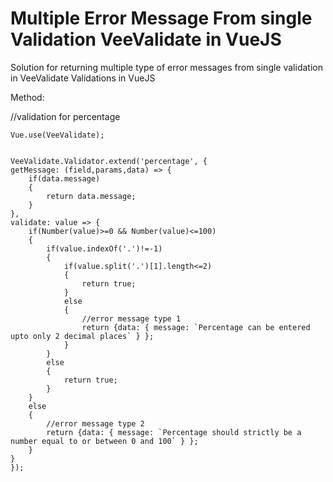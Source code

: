 # Multiple Error Message From single Validation VeeValidate in VueJS
Solution for returning multiple type of error messages from single validation in VeeValidate Validations in VueJS


Method:

//validation for percentage


	Vue.use(VeeValidate);
	
	
	VeeValidate.Validator.extend('percentage', {
	getMessage: (field,params,data) => {
		if(data.message)
		{
			return data.message;
		}
	},
	validate: value => {
		if(Number(value)>=0 && Number(value)<=100)
		{
			if(value.indexOf('.')!=-1)
			{
				if(value.split('.')[1].length<=2)
				{
					return true;
				}
				else
				{
					//error message type 1
					return {data: { message: `Percentage can be entered upto only 2 decimal places` } };
				}
			}
			else
			{
				return true;
			}
		}
		else
		{
			//error message type 2
			return {data: { message: `Percentage should strictly be a number equal to or between 0 and 100` } };
		}  
	}
  	});
